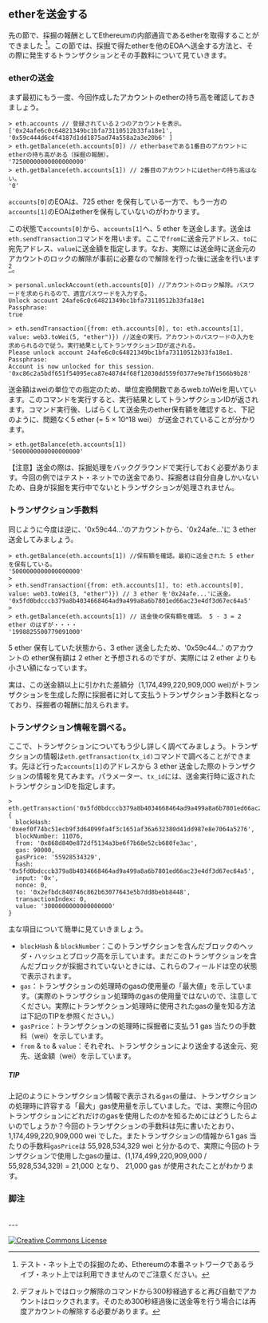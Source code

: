 ## etherを送金する

先の節で、採掘の報酬としてEthereumの内部通貨であるetherを取得することができました [^1]。この節では、採掘で得たetherを他のEOAへ送金する方法と、その際に発生するトランザクションとその手数料について見ていきます。

### etherの送金
まず最初にもう一度、今回作成したアカウントのetherの持ち高を確認しておきましょう。

```
> eth.accounts // 登録されている２つのアカウントを表示。
['0x24afe6c0c64821349bc1bfa73110512b33fa18e1', '0x59c444d6c4f4187d1dd1875ad74a558a2a3e20b6' ]
> eth.getBalance(eth.accounts[0]) // etherbaseである1番目のアカウントにetherの持ち高がある（採掘の報酬）。
'72500000000000000000'
> eth.getBalance(eth.accounts[1]) // 2番目のアカウントにはetherの持ち高はない。
'0'
```
`accounts[0]`のEOAは、725 ether を保有している一方で、もう一方の`accounts[1]`のEOAはetherを保有していないのがわかります。

この状態で`accounts[0]`から、`accounts[1]`へ、5 ether を送金します。送金は`eth.sendTransaction`コマンドを用います。ここで`from`に送金元アドレス、`to`に宛先アドレス、`value`に送金額を指定します。なお、実際には送金時に送金元のアカウントのロックの解除が事前に必要なので解除を行った後に送金を行います[^2]。

```
> personal.unlockAccount(eth.accounts[0]) //アカウントのロック解除。パスワードを求められるので、適宜パスワードを入力する。
Unlock account 24afe6c0c64821349bc1bfa73110512b33fa18e1
Passphrase:
true

> eth.sendTransaction({from: eth.accounts[0], to: eth.accounts[1], value: web3.toWei(5, "ether")}) //送金の実行。アカウントのパスワードの入力を求められるので従う。実行結果としてトランザクションIDが返される。
Please unlock account 24afe6c0c64821349bc1bfa73110512b33fa18e1.
Passphrase:
Account is now unlocked for this session.
'0xc86c2a5bdf651f54095eca87e487d4f68f12030dd559f0377e9e7bf1566b9b28'
```
送金額はweiの単位での指定のため、単位変換関数であるweb.toWeiを用いています。このコマンドを実行すると、実行結果としてトランザクションIDが返されます。コマンド実行後、しばらくして送金先のether保有額を確認すると、下記のように、問題なく5 ether (= 5 × 10^18 wei） が送金されていることが分かります。

```
> eth.getBalance(eth.accounts[1])
'5000000000000000000'
```

【注意】送金の際は、採掘処理をバックグラウンドで実行しておく必要があります。今回の例ではテスト・ネットでの送金であり、採掘者は自分自身しかいないため、自身が採掘を実行中でないとトランザクションが処理されません。

### トランザクション手数料
同じように今度は逆に、'0x59c44...'のアカウントから、'0x24afe...'に 3 ether 送金してみましょう。
```
> eth.getBalance(eth.accounts[1]) //保有額を確認。最初に送金された 5 ether を保有している。
'5000000000000000000'
> 
> eth.sendTransaction({from: eth.accounts[1], to: eth.accounts[0], value: web3.toWei(3, "ether")}) // 3 ether を'0x24afe...'に送金。
'0x5fd0bdcccb379a8b4034668464ad9a499a8a6b7801ed66ac23e4df3d67ec64a5'
>
> eth.getBalance(eth.accounts[1]) // 送金後の保有額を確認。 5 - 3 = 2 ether のはずが・・・・
'1998825500779091000'
```

5 ether 保有していた状態から、3 ether 送金したため、'0x59c44...' のアカウントの ether保有額は 2 ether と予想されるのですが、実際には 2 ether よりも小さい額になっています。

実は、この送金額以上に引かれた差額分（1,174,499,220,909,000 wei)がトランザクションを生成した際に採掘者に対して支払うトランザクション手数料となっており、採掘者の報酬に加えられます。


### トランザクション情報を調べる。
ここで、トランザクションについてもう少し詳しく調べてみましょう。トランザクションの情報は`eth.getTransaction(tx_id)`コマンドで調べることができます。先ほど行った`accounts[1]`のアドレスから 3 ether 送金した際のトランザクションの情報を見てみます。パラメーター、`tx_id`には、送金実行時に返されたトランザクションIDを指定します。
```
> eth.getTransaction('0x5fd0bdcccb379a8b4034668464ad9a499a8a6b7801ed66ac23e4df3d67ec64a5')
{
  blockHash: '0xeef0f74bc51ecb9f3d64099fa4f3c1651af36a632380d41dd987e8e7064a5276',
  blockNumber: 11076,
  from: '0x868d840e872df5134a3be6f7b68e52cb680fe3ac',
  gas: 90000,
  gasPrice: '55928534329',
  hash: '0x5fd0bdcccb379a8b4034668464ad9a499a8a6b7801ed66ac23e4df3d67ec64a5',
  input: '0x',
  nonce: 0,
  to: '0x2efbdc840746c862b63077643e5b7dd8bebb8448',
  transactionIndex: 0,
  value: '3000000000000000000'
}

```
主な項目について簡単に見ていきましょう。
* `blockHash` & `blockNumber`：このトランザクションを含んだブロックのヘッダ・ハッシュとブロック高を示しています。まだこのトランザクションを含んだブロックが採掘されていないときには、これらのフィールドは空の状態で表示されます。
* `gas`：トランザクションの処理時のgasの使用量の「最大値」を示しています。（実際のトランザクション処理時のgasの使用量ではないので、注意してください。実際にトランザクション処理時に使用されたgasの量を知る方法は下記のTIPを参照ください。）
* `gasPrice`：トランザクションの処理時に採掘者に支払う1 gas 当たりの手数料（wei）を示しています。
* `from` & `to` & `value`：それぞれ、トランザクションにより送金する送金元、宛先、送金額（wei）を示しています。

##### TIP
上記のようにトランザクション情報で表示される`gas`の量は、トランザクションの処理時に許容する「最大」gas使用量を示していました。では、実際に今回のトランザクションにどれだけのgasを使用したのかを知るためにはどうしたらよいのでしょうか？今回のトランザクションの手数料は先に書いたとおり、1,174,499,220,909,000 wei でした。またトランザクションの情報から1 gas 当たりの手数料`gasPrice`は 55,928,534,329 wei と分かるので、実際に今回のトランザクションで使用したgasの量は、(1,174,499,220,909,000 / 55,928,534,329) = 21,000 となり、 21,000 gas が使用されたことがわかります。


### 脚注
[^1]: テスト・ネット上での採掘のため、Ethereumの本番ネットワークであるライブ・ネット上では利用できませんのでご注意ください。
[^2]: デフォルトではロック解除のコマンドから300秒経過すると再び自動でアカウントはロックされます。そのため300秒経過後に送金等を行う場合には再度アカウントの解除する必要があります。

<br/>
---

<a rel="license" href="http://creativecommons.org/licenses/by-sa/4.0/"><img alt="Creative Commons License" style="border-width:0" src="https://i.creativecommons.org/l/by-sa/4.0/88x31.png" /></a><br />
